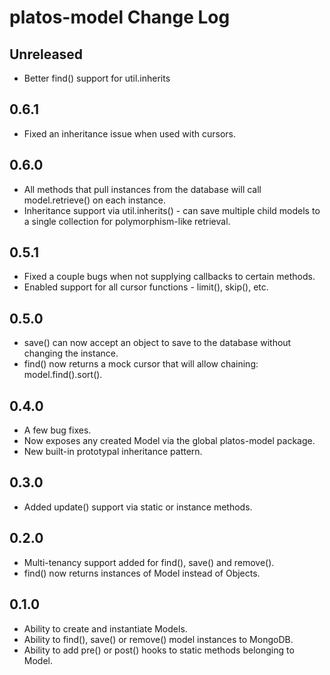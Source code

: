 # platos-model Change Log

## Unreleased
- Better find() support for util.inherits

## 0.6.1
- Fixed an inheritance issue when used with cursors.

## 0.6.0
- All methods that pull instances from the database will call model.retrieve() on each instance.
- Inheritance support via util.inherits() - can save multiple child models to a single collection for polymorphism-like retrieval. 

## 0.5.1
- Fixed a couple bugs when not supplying callbacks to certain methods.
- Enabled support for all cursor functions - limit(), skip(), etc.

## 0.5.0
- save() can now accept an object to save to the database without changing the instance.
- find() now returns a mock cursor that will allow chaining: model.find().sort().

## 0.4.0
- A few bug fixes.
- Now exposes any created Model via the global platos-model package.
- New built-in prototypal inheritance pattern.

## 0.3.0
- Added update() support via static or instance methods.

## 0.2.0
- Multi-tenancy support added for find(), save() and remove().
- find() now returns instances of Model instead of Objects.

## 0.1.0
- Ability to create and instantiate Models.
- Ability to find(), save() or remove() model instances to MongoDB.
- Ability to add pre() or post() hooks to static methods belonging to Model.